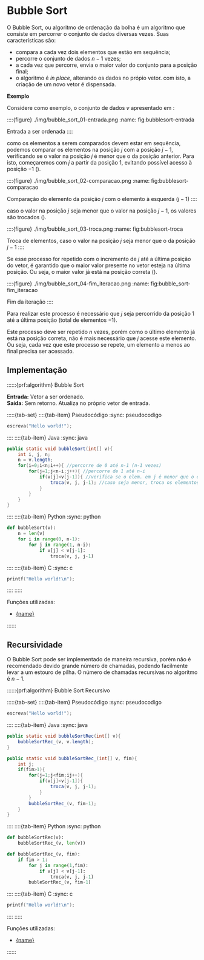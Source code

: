 # Bubble Sort

O Bubble Sort, ou algoritmo de ordenação da bolha é um algoritmo que consiste em percorrer o conjunto de dados diversas vezes. Suas características são:
- compara a cada vez dois elementos que estão em sequência;
- percorre o conjunto de dados $n-1$ vezes;
- a cada vez que percorre, envia o maior valor do conjunto para a posição final;
- o algoritmo é *in place*, alterando os dados no própio vetor. com isto, a criação de um novo vetor é dispensada.

**Exemplo** 

Considere como exemplo, o conjunto de dados $v$ apresentado em [](#fig:bubblesort-entrada):


<!-- ![bubblesort-entrada](./img/bubble_sort_01-entrada.png) -->

::::{figure} ./img/bubble_sort_01-entrada.png
:name: fig:bubblesort-entrada

Entrada a ser ordenada
::::

como os elementos a serem comparados devem estar em sequência, podemos comparar os elementos na posição $j$ com a posição $j-1$, verificando se o valor na posição $j$ é menor que o da posição anterior. Para isto, começaremos com $j$ a partir da posição $1$, evitando possível acesso à posição $-1$ ([](#fig:bubblesort-comparacao)).

<!-- ![bubblesort-comparacao](./img/bubble_sort_02-comparacao.png) -->

::::{figure} ./img/bubble_sort_02-comparacao.png
:name: fig:bubblesort-comparacao

Comparação do elemento da posição $j$ com o elemento à esquerda ($j-1$)
::::

caso o valor na posição $j$ seja menor que o valor na posição $j-1$, os valores são trocados ([](#fig:bubblesort-troca)).

<!-- ![bubblesort-troca](./img/bubble_sort_03-troca.png) -->

::::{figure} ./img/bubble_sort_03-troca.png
:name: fig:bubblesort-troca

Troca de elementos, caso o valor na posição $j$ seja menor que o da posição $j-1$
::::

Se esse processo for repetido com o incremento de $j$ até a última posição do vetor, é garantido que o maior valor presente no vetor esteja na última posição. Ou seja, o maior valor já está na posição correta ([](#fig:bubble_sort-fim_iteracao)).


<!-- ![bubblesort-troca](./img/bubble_sort_04-fim_iteracao.png) -->

::::{figure} ./img/bubble_sort_04-fim_iteracao.png
:name: fig:bubble_sort-fim_iteracao

Fim da iteração
::::

Para realizar este processo é necessário que $j$ seja percorrido da posição $1$ até a última posição (total de elementos $-1$).

Este processo deve ser repetido $n$ vezes, porém como o último elemento já está na posição correta, não é mais necessário que $j$ acesse este elemento. Ou seja, cada vez que este processo se repete, um elemento a menos ao final precisa ser acessado.

## Implementação

::::::{prf:algorithm} Bubble Sort

**Entrada:** Vetor a ser ordenado.  
**Saída:** Sem retorno. Atualiza no próprio vetor de entrada.

<!-- TABSET -->
:::::{tab-set}
::::{tab-item} Pseudocódigo
:sync: pseudocodigo

```c
escreva("Hello world!");
```

::::
::::{tab-item} Java
:sync: java

```java
public static void bubbleSort(int[] v){
    int i, j, n;
    n = v.length;
    for(i=0;i<n;i++){ //percorre de 0 até n-1 (n-1 vezes)
        for(j=1;j<n-i;j++){ //percorre de 1 até n-i
            if(v[j]<v[j-1]){ //verifica se o elem. em j é menor que o elem. em j-1
                troca(v, j, j-1); //caso seja menor, troca os elementos
            }
        }
    }
}
```

::::
::::{tab-item} Python
:sync: python

```python
def bubbleSort(v):
    n = len(v)
    for i in range(0, n-1):
        for j in range(1, n-i):
            if v[j] < v[j-1]:
                troca(v, j, j-1)
```

::::
::::{tab-item} C
:sync: c

```c
printf("Hello world!\n");
```

::::
:::::

Funções utilizadas:
- [{name}](#alg:troca)

::::::


<!-- ## Tipo de dados genéricos -->

## Recursividade

O Bubble Sort pode ser implementado de maneira recursiva, porém não é recomendado devido grande número de chamadas, podendo facilmente levar a um estouro de pilha. O número de chamadas recursivas no algoritmo é $n-1$.

::::::{prf:algorithm} Bubble Sort Recursivo
<!-- TABSET -->
:::::{tab-set}
::::{tab-item} Pseudocódigo
:sync: pseudocodigo

```c
escreva("Hello world!");
```

::::
::::{tab-item} Java
:sync: java

```java
public static void bubbleSortRec(int[] v){
    bubbleSortRec_(v, v.length);
}

public static void bubbleSortRec_(int[] v, fim){
    int j;
    if(fim>1){
        for(j=1;j<fim;ij++){
            if(v[j]<v[j-1]){
                troca(v, j, j-1);
            }
        }
        bubbleSortRec_(v, fim-1);
    }
}
```

::::
::::{tab-item} Python
:sync: python

```python
def bubbleSortRec(v):
    bubbleSortRec_(v, len(v))

def bubbleSortRec_(v, fim):
    if fim > 1:
        for j in range(1,fim):
            if v[j] < v[j-1]:
                troca(v, j, j-1)
        bubleSortRec_(v, fim-1)
```

::::
::::{tab-item} C
:sync: c

```c
printf("Hello world!\n");
```

::::
:::::

Funções utilizadas:
- [{name}](#alg:troca)

::::::

<!-- ## Análise -->
